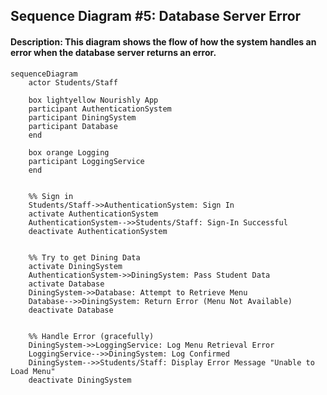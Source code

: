 ## Sequence Diagram #5: Database Server Error
#### Description: This diagram shows the flow of how the system handles an error when the database server returns an error.

```mermaid
sequenceDiagram
    actor Students/Staff

    box lightyellow Nourishly App
    participant AuthenticationSystem
    participant DiningSystem
    participant Database
    end

    box orange Logging
    participant LoggingService
    end


    %% Sign in
    Students/Staff->>AuthenticationSystem: Sign In
    activate AuthenticationSystem
    AuthenticationSystem-->>Students/Staff: Sign-In Successful
    deactivate AuthenticationSystem


    %% Try to get Dining Data
    activate DiningSystem
    AuthenticationSystem->>DiningSystem: Pass Student Data
    activate Database
    DiningSystem->>Database: Attempt to Retrieve Menu
    Database-->>DiningSystem: Return Error (Menu Not Available)
    deactivate Database


    %% Handle Error (gracefully)
    DiningSystem->>LoggingService: Log Menu Retrieval Error
    LoggingService-->>DiningSystem: Log Confirmed
    DiningSystem-->>Students/Staff: Display Error Message "Unable to Load Menu"
    deactivate DiningSystem
```
